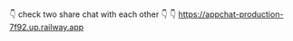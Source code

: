 👇 check two share chat with each other 👇
                  👇
https://appchat-production-7f92.up.railway.app
